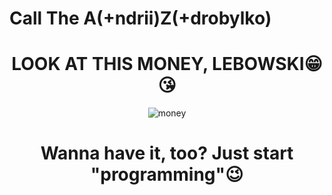 # Call The A(+ndrii)Z(+drobylko)

#   
<div align=center>
  
  # LOOK AT THIS MONEY, LEBOWSKI😁😘 <br>
  
  ![money](https://media.tenor.com/b7jgsT3ctlwAAAAC/when-the-money-fast-money.gif)
  
  #   
  # Wanna have it, too? Just start "programming"😉 <br>
</div>
